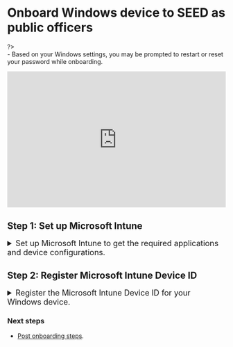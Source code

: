 # Onboard Windows device to SEED as public officers

?> <br>- Based on your Windows settings, you may be prompted to restart or reset your password while onboarding.

<div style="position:relative;padding-bottom:56.25%;padding-top:30px;height:0;overflow:hidden;">
<iframe style="position:absolute;top:0;left:0;width:100%;height:100%;" src="https://www.youtube.com/embed/Cvb7lppxFqs" title="YouTube video player" frameborder="0" allow="accelerometer; autoplay; clipboard-write; encrypted-media; gyroscope; picture-in-picture; web-share" allowfullscreen="true"></iframe>
</div>


## Step 1: Set up Microsoft Intune 

<details>
  <summary style="font-size:18px"> Set up Microsoft Intune to get the required applications and device configurations.</summary><br>

1. Click **Start** icon on the taskbar.

2. Go to **Settings** > **Accounts** > **Access work or school** and click **Connect** to add your WOG account.

![access-work-or-school](../images/onboarding-instructions-for-windows/access-work-or-school.png)

3. Authorise your WOG account by entering the verification code displayed for your SG Govt M365 profile on the authenticator app before approving your TechPass login.

![log-in-to-gcc](../images/onboarding-for-macos/log-in-to-gcc.png)

Your account is added and listed as a connection. This account has **Info** and **Disconnect** options as shown below. 

![info-disconnect](../images/onboarding-instructions-for-windows/info-disconnect.png)

4. Select the **Info** option and verify that a similar result to the following is displayed.

![managed-by-sg-govt-m365](../images/onboarding-instructions-for-windows/managed-by-sg-govt-m365.png)


</details>

## Step 2: Register Microsoft Intune Device ID

<details>
  <summary style="font-size:18px">Register the Microsoft Intune Device ID for your Windows device.</summary>

1. Open **PowerShell** and run the following commands:
```
$rootKey = [Microsoft.Win32.RegistryKey]::OpenBaseKey(
    [Microsoft.Win32.RegistryHive]::LocalMachine,
    [Microsoft.Win32.RegistryView]::Registry64
)
$enrollmentsKey = $rootKey.OpenSubKey("Software\Microsoft\Enrollments")
$intune_id = "Intune ID not found"
foreach ($name in $enrollmentsKey.GetSubKeyNames()) {
    $enrollmentIdKey = $enrollmentsKey.OpenSubKey($name)
    if ($enrollmentIdKey.GetValue("ProviderID") -ieq "MS DM Server") {
        $intune_id = $enrollmentIdKey.OpenSubKey("DMClient\MS DM Server").GetValue("EntDMID", "Intune ID not found")
        break
    }
}
Write-Output $intune_id
```
2. Take note of the Intune Device ID that is displayed on the Powershell window.

3. Choose the appropriate method to register your Intune Device ID:

    a. If you only have a **SE GSIB** device, submit a [support request](https://go.gov.sg/seed-techpass-support) to register your Intune Device ID and skip rest of the steps. Within two hours, you should receive the successfully onboarded email.

    b. If you have a **non-SE GSIB** device,log in to the [TechPass portal](https://portal.techpass.gov.sg/secure/account/profile).

4. On the TechPass portal, at the top right, go to your user name and click **My Account**. Your **Profile** details are displayed. 
5. Click **Onboard device to SEED** and follow the on-screen instructions to submit this Intune Device ID.

  <img src="./images/enter-intune-device-id.png">

  You will receive the following confirmation message.

  <img src="./images/ack-of-intune-device-id.png">

  Your Internet Device record is listed under the **SEED Devices** with the following details:

    - Device name
    - Operating system of the device
    - Serial number
    - Intune Device ID
    - Date and time when the onboarding was trigerred or when the device was successfully onboarded
    - Onboarding status

  ![windows-device-listed-tp-portal](../images/windows-device-listed-tp-portal.png)

6. Ensure the device you are onboarding is connected to the Internet so that Intune is able to install the required software and configurations.

7. After 30-60 minutes, check your inbox (organisational email address) to see if you have received any email regarding your onboarding status.

8. Choose the appropriate step:

   a. If you have received a successfully onboarded email, skip rest of the steps in this section.

    b. If you have **not yet received** the **successfully onboarded email** or if you **have received** a **failed onboarding email**, complete the following step on [TechPass portal](https://portal.techpass.gov.sg/).

9. Refer to the following table to know about the possible onboarding status and the action required by you.

| Status | Description | Action required |
|---| ---| ---|
| **triggered, waiting for software installation (step 1 of 2)**| Your SEED onboarding has been triggered on the device and is waiting for the software installation to be completed. | 1. Go to the [TechPass portal](https://portal.techpass.gov.sg/).<br><br>3. At the top right, go to your user name and click **My Account**. Your profile details are displayed.<br><br>4. Go to the **SEED Devices** section and click the refresh icon. If the software installation is successful, the status changes to **software installed, waiting for backend onboarding (step 2 of 2)**.|
| **software installed, waiting for backend onboarding (step 2 of 2)**| Required software has been installed on the device and waiting for backend onboarding.  | 1. Go to the [TechPass portal](https://portal.techpass.gov.sg/).<br><br>3. At the top right, go to your user name and click **My Account**. Your profile details are displayed.<br><br>4. Go to the **SEED Devices** section and click the refresh icon. If the backend onboarding is successful, the status changes to **onboarded**. |
| **onboarded** | Your SEED onboarding is successful. | Go to step 10 in this section.  |
| **failed(*Reason for failure*)** | Your SEED onboarding failed due to the  error mentioned within the parentheses. | 1. Go to the [TechPass portal](https://portal.techpass.gov.sg/).<br><br>3. At the top right, go to your user name and click **My Account**. Your profile details are displayed.<br><br>4. Go to the **SEED Devices** section. Action required to resolve this failure is generally mentioned in the parentheses.<br><br>5. Complete the suggested action. | 


10. Check your inbox (organisational email address) to see if you have received the successfully onboarded email.

?> If you don't receive this email after two hours, submit an [incident request](https://go.gov.sg/seed-techpass-support).


</details>

### Next steps

- [Post onboarding steps](post-onboarding-instructions/post-onboarding-steps-and-verification).

<!--

## Step 3: Verify installation

<details>
  <summary style="font-size:18px">Verify the installation.</summary><br>

1. Go to the Internet Device onboarded to SEED, open **Settings** > **Apps** > **Apps & features**. 
2. Ensure that Cloudflare WARP and Tanium are listed.

![cloudflare](../images/onboarding-instructions-for-windows/cloudflare.png)

![tanium](../images/onboarding-instructions-for-windows/tanium.png)

</details>

-->
